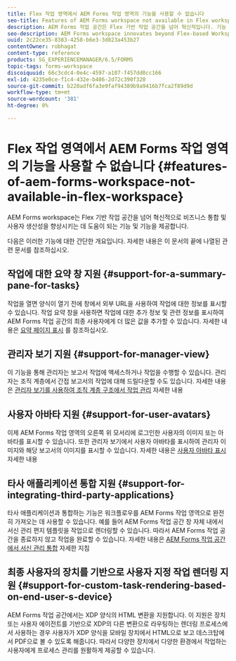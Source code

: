 ```yaml
---
title: Flex 작업 영역에서 AEM Forms 작업 영역의 기능을 사용할 수 없습니다
seo-title: Features of AEM Forms workspace not available in Flex workspace
description: AEM Forms 작업 공간은 Flex 기반 작업 공간을 넘어 혁신적입니다. 기능 및 기능의 차이점을 참조하십시오.
seo-description: AEM Forms workspace innovates beyond Flex-based Workspace. Read about differences in features and capabilities.
uuid: 2c22ce35-8383-4258-b6e3-3d823a453b27
contentOwner: robhagat
content-type: reference
products: SG_EXPERIENCEMANAGER/6.5/FORMS
topic-tags: forms-workspace
discoiquuid: 66c3cdc4-0e4c-4597-a107-f457dd0cc166
exl-id: 4235e0ce-f1c4-432e-b486-2d72c390f320
source-git-commit: b220adf6fa3e9faf94389b9a9416b7fca2f89d9d
workflow-type: tm+mt
source-wordcount: '381'
ht-degree: 0%

---
```


# Flex 작업 영역에서 AEM Forms 작업 영역의 기능을 사용할 수 없습니다 {#features-of-aem-forms-workspace-not-available-in-flex-workspace}

AEM Forms workspace는 Flex 기반 작업 공간을 넘어 혁신적으로 비즈니스 통합 및 사용자 생산성을 향상시키는 데 도움이 되는 기능 및 기능을 제공합니다.

다음은 이러한 기능에 대한 간단한 개요입니다. 자세한 내용은 이 문서의 끝에 나열된 관련 문서를 참조하십시오.

## 작업에 대한 요약 창 지원 {#support-for-a-summary-pane-for-tasks}

작업을 열면 양식이 열기 전에 창에서 외부 URL을 사용하여 작업에 대한 정보를 표시할 수 있습니다. 작업 요약 창을 사용하면 작업에 대한 추가 정보 및 관련 정보를 표시하여 AEM Forms 작업 공간의 최종 사용자에게 더 많은 값을 추가할 수 있습니다. 자세한 내용은 [요약 페이지 표시](/help/forms/using/displaying-information-task-summary-pane.md) 를 참조하십시오.

## 관리자 보기 지원 {#support-for-manager-view}

이 기능을 통해 관리자는 보고서 작업에 액세스하거나 작업을 수행할 수 있습니다. 관리자는 조직 계층에서 간접 보고서의 작업에 대해 드릴다운할 수도 있습니다. 자세한 내용은 [관리자 보기를 사용하여 조직 계층 구조에서 작업 관리](/help/forms/using/tasks-organizational-hierarchy-using-manager.md) 자세한 내용

## 사용자 아바타 지원 {#support-for-user-avatars}

이제 AEM Forms 작업 영역의 오른쪽 위 모서리에 로그인한 사용자의 이미지 또는 아바타를 표시할 수 있습니다. 또한 관리자 보기에서 사용자 아바타를 표시하여 관리자 이미지와 해당 보고서의 이미지를 표시할 수 있습니다. 자세한 내용은 [사용자 아바타 표시](/help/forms/using/displaying-user-avatar.md) 자세한 내용

## 타사 애플리케이션 통합 지원 {#support-for-integrating-third-party-applications}

타사 애플리케이션과 통합하는 기능은 워크플로우를 AEM Forms 작업 영역으로 완전히 가져오는 데 사용할 수 있습니다. 예를 들어 AEM Forms 작업 공간 창 자체 내에서 서신 관리 편지 템플릿을 작업으로 렌더링할 수 있습니다. 따라서 AEM Forms 작업 공간을 종료하지 않고 작업을 완료할 수 있습니다. 자세한 내용은 [AEM Forms 작업 공간에서 서신 관리 통합](/help/forms/using/integrating-correspondence-management-html-workspace.md) 자세한 지침

## 최종 사용자의 장치를 기반으로 사용자 지정 작업 렌더링 지원 {#support-for-custom-task-rendering-based-on-end-user-s-device}

AEM Forms 작업 공간에서는 XDP 양식의 HTML 변환을 지원합니다. 이 지원은 장치 또는 사용자 에이전트를 기반으로 XDP의 다른 변환으로 라우팅하는 렌더링 프로세스에서 사용하는 경우 사용자가 XDP 양식을 모바일 장치에서 HTML으로 보고 데스크탑에서 PDF으로 볼 수 있도록 해줍니다. 따라서 다양한 장치에서 다양한 환경에서 작업하는 사용자에게 프로세스 관리를 원활하게 제공할 수 있습니다.
